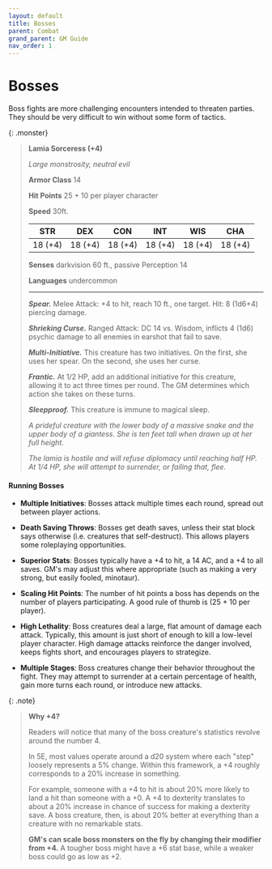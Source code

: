 ```yaml
---
layout: default
title: Bosses
parent: Combat
grand_parent: GM Guide
nav_order: 1
---
```


# Bosses

Boss fights are more challenging encounters intended to threaten parties. They should be very difficult to win without some form of tactics. 

{: .monster}
> **Lamia Sorceress (+4)**
> 
> *Large monstrosity, neutral evil*
> 
> **Armor Class**  14
> 
> **Hit Points**  25 + 10 per player character
> 
> **Speed**       30ft.
> 
> |   STR   |   DEX   |   CON   |   INT   |   WIS   |   CHA   |
> | :-----: | :-----: | :-----: | :-----: | :-----: | :-----: |
> | 18 (+4) | 18 (+4) | 18 (+4) | 18 (+4) | 18 (+4) | 18 (+4) |
> 
> **Senses**  darkvision 60 ft., passive Perception 14
> 
> **Languages**  undercommon
>
> ---
> 
> ***Spear.*** Melee Attack: +4 to hit, reach 10 ft., one target. Hit: 8 (1d6+4) piercing damage.
> 
> ***Shrieking Curse.*** Ranged Attack: DC 14 vs. Wisdom, inflicts 4 (1d6) psychic damage to all enemies in earshot that fail to save.
> 
> ***Multi-Initiative.*** This creature has two initiatives. On the first, she uses her spear. On the second, she uses her curse.
>
> ***Frantic.*** At 1/2 HP, add an additional initiative for this creature, allowing it to act three times per round. The GM determines which action she takes on these turns.
>
> ***Sleepproof.*** This creature is immune to magical sleep.
> 
> *A prideful creature with the lower body of a massive snake and the upper body of a giantess. She is ten feet tall when drawn up at her full height.*
> 
> *The lamia is hostile and will refuse diplomacy until reaching half HP. At 1/4 HP, she will attempt to surrender, or failing that, flee.*


#### Running Bosses

* **Multiple Initiatives**: Bosses attack multiple times each round, spread out between player actions.

* **Death Saving Throws**: Bosses get death saves, unless their stat block says otherwise (i.e. creatures that self-destruct). This allows players some roleplaying opportunities.

* **Superior Stats**: Bosses typically have a +4 to hit, a 14 AC, and a +4 to all saves. GM's may adjust this where appropriate (such as making a very strong, but easily fooled, minotaur).

* **Scaling Hit Points**: The number of hit points a boss has depends on the number of players participating. A good rule of thumb is (25 + 10 per player).

* **High Lethality**: Boss creatures deal a large, flat amount of damage each attack. Typically, this amount is just short of enough to kill a low-level player character. High damage attacks reinforce the danger involved, keeps fights short, and encourages players to strategize.

* **Multiple Stages**: Boss creatures change their behavior throughout the fight. They may attempt to surrender at a certain percentage of health, gain more turns each round, or introduce new attacks.

{: .note}
> **Why +4?**
>
> Readers will notice that many of the boss creature's statistics revolve around the number 4.
> 
> In 5E, most values operate around a d20 system where each "step" loosely represents a 5% change. Within this framework, a +4 roughly corresponds to a 20% increase in something.
>
> For example, someone with a +4 to hit is about 20% more likely to land a hit than someone with a +0. A +4 to dexterity translates to about a 20% increase in chance of success for making a dexterity save. A boss creature, then, is about 20% better at everything than a creature with no remarkable stats.
>
> **GM's can scale boss monsters on the fly by changing their modifier from +4.** A tougher boss might have a +6 stat base, while a weaker boss could go as low as +2.